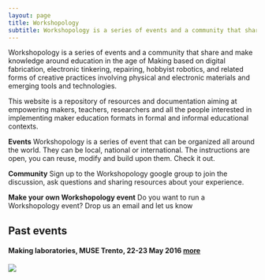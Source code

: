 ```yaml
---
layout: page
title: Workshopology
subtitle: Workshopology is a series of events and a community that share and make knowledge around the educational formats in the age of making.
---
```


Workshopology is a series of events and a community that share and make knowledge around education in the age of Making based on digital fabrication, electronic tinkering, repairing, hobbyist robotics, and related forms of creative practices involving physical and electronic materials and emerging tools and technologies.

This website is a repository of resources and documentation aiming at empowering makers, teachers, researchers and all the people interested in implementing maker education formats in formal and informal educational contexts.

**Events**
Workshopology is a series of event that can be organized all around the world. They can be local, national or international. The instructions are open, you can reuse, modify and build upon them. Check it out.

**Community**
Sign up to the Workshopology google group to join the discussion, ask questions and sharing resources about your experience.

**Make your own Workshopology event**
Do you want to run a Workshopology event? Drop us an email and let us know 



## Past events

#### Making laboratories, MUSE Trento, 22-23 May 2016 [more](http://workshopology.github.io/Making%20Laboratories%202016)

![](https://dl.dropboxusercontent.com/u/19237830/panoramica_small.jpg)







